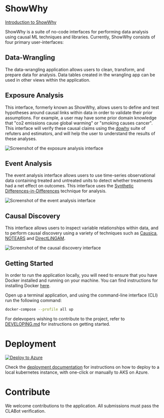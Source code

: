 # ShowWhy

[Introduction to ShowWhy](https://www.youtube.com/watch?v=Im1V4h4mT-0)

ShowWhy is a suite of no-code interfaces for performing data analysis using causal ML techniques and libraries.
Currently, ShowWhy consists of four primary user-interfaces:

## Data-Wrangling

The data-wrangling application allows users to clean, transform, and prepare data for analysis.
Data tables created in the wrangling app can be used in other views within the application.

## Exposure Analysis

This interface, formerly known as ShowWhy, allows users to define and test hypotheses around causal links within data in order to validate their prior assumptions.
For example, a user may have some prior domain knowledge that "co2 emissions cause global warming" or "smoking causes cancer".
This interface will verify these causal claims using the [dowhy](https://py-why.github.io/dowhy/v0.8/) suite of refuters and estimators, and will help the user to understand the results of these analyses.

![Screenshot of the exposure analysis interface](https://user-images.githubusercontent.com/5982160/202048093-97b2f7a2-2df3-4979-90a1-f0c96d6c968e.png)

## Event Analysis

The event analysis interface allows users to use time-series observational data containing treated and untreated units to detect whether treatments had a net effect on outcomes. This interface uses the [Synthetic Differences-in-Differences](https://github.com/synth-inference/synthdid) technique for analysis.

![Screenshot of the event analysis interface](https://user-images.githubusercontent.com/5982160/202048110-558d0119-d664-488f-a345-4c3b863ba600.png)

## Causal Discovery

This interface allows users to inspect variable relationships within data, and to perform causal discovery using a variety of techniques such as [Causica](https://github.com/microsoft/causica), [NOTEARS](https://github.com/xunzheng/notears) and [DirectLiNGAM](https://lingam.readthedocs.io/en/latest/reference/direct_lingam.html).

![Screenshot of the causal discovery interface](https://user-images.githubusercontent.com/5982160/202047983-3b1c2623-5fd6-47f4-9c02-6ac0e30b5276.png)

## Getting Started

In order to run the application locally, you will need to ensure that you have Docker installed and running on your machine. You can find instructions for installing Docker [here](https://docs.docker.com/get-docker/).

Open up a terminal application, and using the command-line interface (CLI) run the following command:

```bash
docker-compose --profile all up
```

For delevopers wishing to contribute to the project, refer to [DEVELOPING.md](./DEVELOPING.md) for instructions on getting started.

# Deployment

[![Deploy to Azure](https://aka.ms/deploytoazurebutton)](https://portal.azure.com/#create/Microsoft.Template/uri/https%3A%2F%2Fraw.githubusercontent.com%2Fmicrosoft%2Fshowwhy%2Fazure%2Fdocs%2Fdeployment%2Fazure-scripts%2Fall.json)

Check the [deployment documentation](./docs/deployment/README.md) for instructions on how to deploy to a local kubernetes instance, with one-click or manually to AKS on Azure.

# Contribute

We welcome contributions to the application.
All submissions must pass the CLABot verification.
